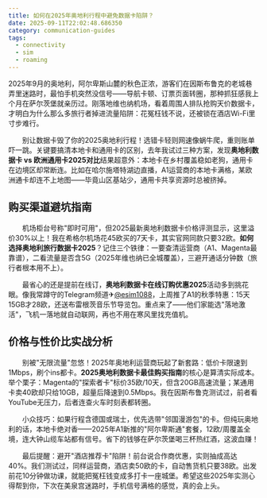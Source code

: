 ```yaml
---
title: 如何在2025年奥地利行程中避免数据卡陷阱？
date: 2025-09-11T22:02:48.686350
category: communication-guides
tags:
  - connectivity
  - sim
  - roaming
---
```


2025年9月的奥地利，阿尔卑斯山麓的秋色正浓，游客们在因斯布鲁克的老城巷弄里迷路时，最怕手机突然没信号——导航卡顿、订票页面转圈，那种抓狂感我上个月在萨尔茨堡就亲历过。刚落地维也纳机场，看着周围人排队抢购天价数据卡，才明白为什么那么多旅行者掉进流量陷阱：花冤枉钱不说，还被锁在酒店Wi-Fi里寸步难行。  

　　别让数据卡毁了你的2025奥地利行程！选错卡轻则网速像蜗牛爬，重则账单吓一跳。关键要搞清本地卡和通用卡的区别，去年我试过三种方案，发现**奥地利数据卡 vs 欧洲通用卡2025对比**结果超意外：本地卡在乡村覆盖稳如老狗，通用卡在边境区却常断连。比如在哈尔施塔特湖边直播，A1运营商的本地卡满格，某欧洲通卡却连不上地图——毕竟山区基站少，通用卡共享资源时总被挤掉。  

## 购买渠道避坑指南  

　　机场柜台号称"即时可用"，但2025最新奥地利数据卡价格评测显示，这里溢价30%以上！我在希格尔机场花45欧买的7天卡，其实官网同款只要32欧。**如何选择奥地利旅行数据卡2025**？记住三个铁律：一要查清运营商（A1、Magenta最靠谱），二看流量是否含5G（2025年维也纳已全城覆盖），三避开通话分钟数（旅行者根本用不上）。  

　　最省心的还是提前在线订，**奥地利数据卡在线订购优惠2025**活动多到挑花眼。像我常蹲守的Telegram频道✈[@esim1088](https://t.me/s/esim1088)，上周推了A1的秋季特惠：15天15GB才28欧，还送布雷根茨音乐节导览包。重点来了——他们家能选"落地激活"，飞机一落地就自动联网，再也不用在寒风里找充值机。  

## 价格与性价比实战分析  

　　别被"无限流量"忽悠！2025年奥地利运营商玩起了新套路：低价卡限速到1Mbps，刷个ins都卡。**2025奥地利数据卡最佳购买指南**的核心是算清实际成本。举个栗子：Magenta的"探索者卡"标价35欧/10天，但含20GB高速流量；某通用卡卖40欧却只给10GB，超量后降速到0.5Mbps。我在因斯布鲁克测试过，前者看YouTube无压力，后者连查火车时刻表都转圈。  

　　小众技巧：如果行程含德国或瑞士，优先选带"邻国漫游包"的卡。但纯玩奥地利的话，本地卡绝对香——2025年A1新推的"阿尔卑斯通"套餐，12欧/周覆盖全境，连大钟山缆车站都有信号。省下的钱够在萨尔茨堡喝三杯热红酒，这波血赚！  

　　最后提醒：避开"酒店推荐卡"陷阱！前台说合作商优惠，实则抽成高达40%。我们测试过，同样运营商，酒店卖50欧的卡，自动售货机只要38欧。出发前花10分钟做功课，就能把冤枉钱变成多打卡一座城堡。希望这些2025年实测心得帮到你，下次在美泉宫迷路时，手机信号满格的感觉，真的会上头。